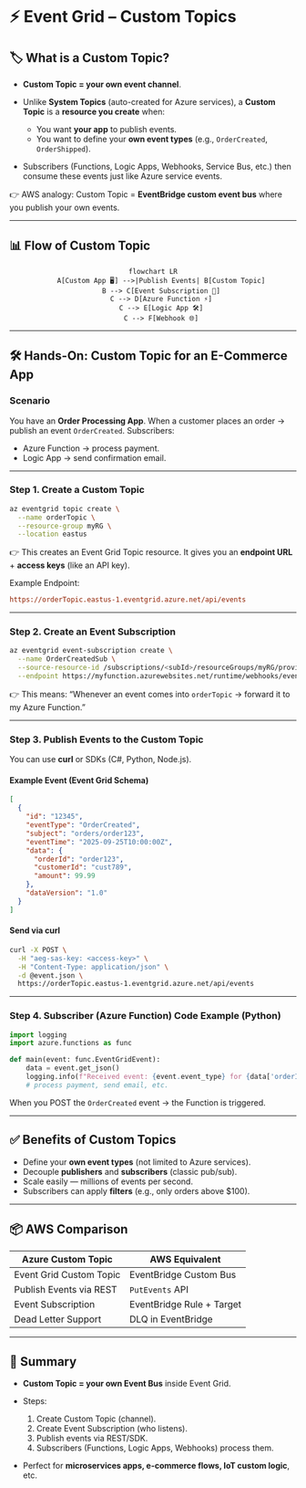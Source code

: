 # ⚡ Event Grid – **Custom Topics**

## 🏷️ **What is a Custom Topic?**

- **Custom Topic = your own event channel**.
- Unlike **System Topics** (auto-created for Azure services), a **Custom Topic** is a **resource you create** when:

  - You want **your app** to publish events.
  - You want to define your **own event types** (e.g., `OrderCreated`, `OrderShipped`).

- Subscribers (Functions, Logic Apps, Webhooks, Service Bus, etc.) then consume these events just like Azure service events.

👉 AWS analogy: Custom Topic = **EventBridge custom event bus** where you publish your own events.

---

## 📊 **Flow of Custom Topic**

<div align="center">

```mermaid
flowchart LR
    A[Custom App 🖥️] -->|Publish Events| B[Custom Topic]
    B --> C[Event Subscription 🎯]
    C --> D[Azure Function ⚡]
    C --> E[Logic App 🛠️]
    C --> F[Webhook 🌐]
```

</div>

---

## 🛠️ **Hands-On**: Custom Topic for an E-Commerce App

### Scenario

You have an **Order Processing App**.
When a customer places an order → publish an event `OrderCreated`.
Subscribers:

- Azure Function → process payment.
- Logic App → send confirmation email.

---

### Step 1. Create a Custom Topic

```bash
az eventgrid topic create \
  --name orderTopic \
  --resource-group myRG \
  --location eastus
```

👉 This creates an Event Grid Topic resource.
It gives you an **endpoint URL** + **access keys** (like an API key).

Example Endpoint:

```ini
https://orderTopic.eastus-1.eventgrid.azure.net/api/events
```

---

### Step 2. Create an Event Subscription

```bash
az eventgrid event-subscription create \
  --name OrderCreatedSub \
  --source-resource-id /subscriptions/<subId>/resourceGroups/myRG/providers/Microsoft.EventGrid/topics/orderTopic \
  --endpoint https://myfunction.azurewebsites.net/runtime/webhooks/eventgrid?code=<function-key>
```

👉 This means: “Whenever an event comes into `orderTopic` → forward it to my Azure Function.”

---

### Step 3. Publish Events to the Custom Topic

You can use **curl** or SDKs (C#, Python, Node.js).

#### Example Event (Event Grid Schema)

```json
[
  {
    "id": "12345",
    "eventType": "OrderCreated",
    "subject": "orders/order123",
    "eventTime": "2025-09-25T10:00:00Z",
    "data": {
      "orderId": "order123",
      "customerId": "cust789",
      "amount": 99.99
    },
    "dataVersion": "1.0"
  }
]
```

#### Send via curl

```bash
curl -X POST \
  -H "aeg-sas-key: <access-key>" \
  -H "Content-Type: application/json" \
  -d @event.json \
  https://orderTopic.eastus-1.eventgrid.azure.net/api/events
```

---

### Step 4. Subscriber (Azure Function) Code Example (Python)

```python
import logging
import azure.functions as func

def main(event: func.EventGridEvent):
    data = event.get_json()
    logging.info(f"Received event: {event.event_type} for {data['orderId']}")
    # process payment, send email, etc.
```

When you POST the `OrderCreated` event → the Function is triggered.

---

## ✅ **Benefits of Custom Topics**

- Define your **own event types** (not limited to Azure services).
- Decouple **publishers** and **subscribers** (classic pub/sub).
- Scale easily — millions of events per second.
- Subscribers can apply **filters** (e.g., only orders above \$100).

---

## 📦 **AWS Comparison**

| Azure Custom Topic      | AWS Equivalent            |
| ----------------------- | ------------------------- |
| Event Grid Custom Topic | EventBridge Custom Bus    |
| Publish Events via REST | `PutEvents` API           |
| Event Subscription      | EventBridge Rule + Target |
| Dead Letter Support     | DLQ in EventBridge        |

---

## 🎯 **Summary**

- **Custom Topic = your own Event Bus** inside Event Grid.
- Steps:

  1. Create Custom Topic (channel).
  2. Create Event Subscription (who listens).
  3. Publish events via REST/SDK.
  4. Subscribers (Functions, Logic Apps, Webhooks) process them.

- Perfect for **microservices apps, e-commerce flows, IoT custom logic**, etc.
